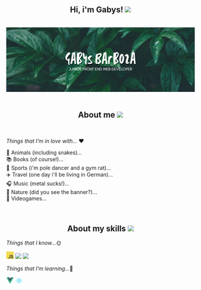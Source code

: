 <h2 align=center>Hi, i'm Gabys!
<img src="https://thumbs.gfycat.com/SillyBetterEyra-small.gif" width="40">
</h2>
<br>
<img src="./gabysgit.png">

<br>
<br>

<h2 align=center>About me
<img src="https://media1.tenor.com/images/a5d74aaf9f62c1dced035bede7514f77/tenor.gif?itemid=12821965" width="40">
</h2>
<br>
<p><i>Things that I'm in love with... </i>❤️</p>
<p>🐾 Animals (including snakes)...<br>
📚 Books (of course!)...<br>
🏀 Sports (i'm pole dancer and a gym rat)...<br>
✈️ Travel (one day i'll be living in German)...<br>
🎧 Music (metal sucks!)...<br>
🌴 Nature (did you see the banner?)...<br>
👾 Videogames...</p>

<br>
<h2 align=center>About my skills
<img src="https://3.bp.blogspot.com/-IpDMc0nvnR4/VVH9kT-uSKI/AAAAAAAAACo/5Yx71zrbHXI/s1600/bmo%2Bgif.gif" width="40">
</h2>
<p><i>Things that I know...</i>🌞</p>
<p>
<img height="20" src="https://raw.githubusercontent.com/github/explore/80688e429a7d4ef2fca1e82350fe8e3517d3494d/topics/javascript/javascript.png" style="max-width:100%;"> 

<img height="20" src="https://www.kindpng.com/picc/m/464-4640184_css3-png-download-css-icon-transparent-png.png" style="max-width:100%;">

<img height="20" src="https://e7.pngegg.com/pngimages/5/56/png-clipart-website-development-html5-logo-world-wide-web-consortium-world-wide-web-angle-web-design.png" style="max-width:100%;">
</p>

<p><i>Things that I'm learning...</i>👷</p>
<p>
<img height="20" src="https://raw.githubusercontent.com/github/explore/80688e429a7d4ef2fca1e82350fe8e3517d3494d/topics/vue/vue.png" style="max-width:100%;">
<img height="20" src="https://raw.githubusercontent.com/github/explore/80688e429a7d4ef2fca1e82350fe8e3517d3494d/topics/react/react.png" style="max-width:100%;">
<p>